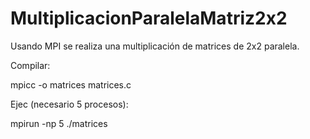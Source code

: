 # MultiplicacionParalelaMatriz2x2
Usando MPI se realiza una multiplicación de matrices de 2x2 paralela.

Compilar: 

mpicc -o matrices matrices.c

Ejec (necesario 5 procesos): 

mpirun -np 5 ./matrices


